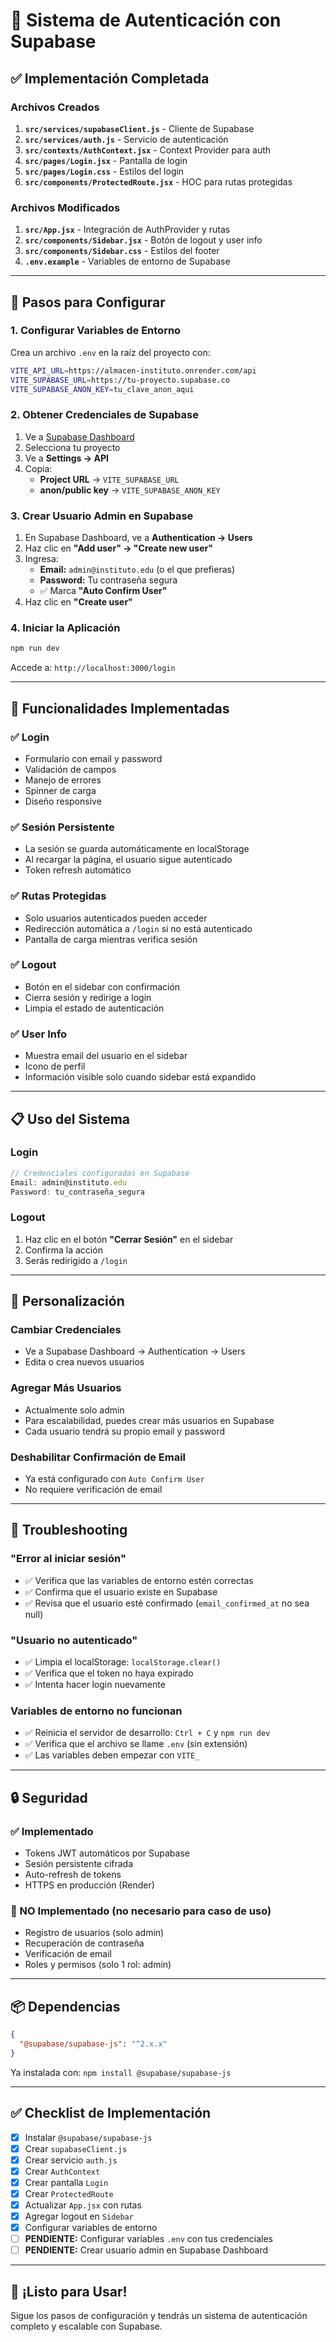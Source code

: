 # 🔐 Sistema de Autenticación con Supabase

## ✅ Implementación Completada

### Archivos Creados

1. **`src/services/supabaseClient.js`** - Cliente de Supabase
2. **`src/services/auth.js`** - Servicio de autenticación
3. **`src/contexts/AuthContext.jsx`** - Context Provider para auth
4. **`src/pages/Login.jsx`** - Pantalla de login
5. **`src/pages/Login.css`** - Estilos del login
6. **`src/components/ProtectedRoute.jsx`** - HOC para rutas protegidas

### Archivos Modificados

1. **`src/App.jsx`** - Integración de AuthProvider y rutas
2. **`src/components/Sidebar.jsx`** - Botón de logout y user info
3. **`src/components/Sidebar.css`** - Estilos del footer
4. **`.env.example`** - Variables de entorno de Supabase

---

## 🚀 Pasos para Configurar

### 1. Configurar Variables de Entorno

Crea un archivo `.env` en la raíz del proyecto con:

```bash
VITE_API_URL=https://almacen-instituto.onrender.com/api
VITE_SUPABASE_URL=https://tu-proyecto.supabase.co
VITE_SUPABASE_ANON_KEY=tu_clave_anon_aqui
```

### 2. Obtener Credenciales de Supabase

1. Ve a [Supabase Dashboard](https://supabase.com/dashboard)
2. Selecciona tu proyecto
3. Ve a **Settings → API**
4. Copia:
   - **Project URL** → `VITE_SUPABASE_URL`
   - **anon/public key** → `VITE_SUPABASE_ANON_KEY`

### 3. Crear Usuario Admin en Supabase

1. En Supabase Dashboard, ve a **Authentication → Users**
2. Haz clic en **"Add user" → "Create new user"**
3. Ingresa:
   - **Email:** `admin@instituto.edu` (o el que prefieras)
   - **Password:** Tu contraseña segura
   - ✅ Marca **"Auto Confirm User"**
4. Haz clic en **"Create user"**

### 4. Iniciar la Aplicación

```bash
npm run dev
```

Accede a: `http://localhost:3000/login`

---

## 🎯 Funcionalidades Implementadas

### ✅ Login
- Formulario con email y password
- Validación de campos
- Manejo de errores
- Spinner de carga
- Diseño responsive

### ✅ Sesión Persistente
- La sesión se guarda automáticamente en localStorage
- Al recargar la página, el usuario sigue autenticado
- Token refresh automático

### ✅ Rutas Protegidas
- Solo usuarios autenticados pueden acceder
- Redirección automática a `/login` si no está autenticado
- Pantalla de carga mientras verifica sesión

### ✅ Logout
- Botón en el sidebar con confirmación
- Cierra sesión y redirige a login
- Limpia el estado de autenticación

### ✅ User Info
- Muestra email del usuario en el sidebar
- Icono de perfil
- Información visible solo cuando sidebar está expandido

---

## 📋 Uso del Sistema

### Login
```jsx
// Credenciales configuradas en Supabase
Email: admin@instituto.edu
Password: tu_contraseña_segura
```

### Logout
1. Haz clic en el botón **"Cerrar Sesión"** en el sidebar
2. Confirma la acción
3. Serás redirigido a `/login`

---

## 🔧 Personalización

### Cambiar Credenciales
- Ve a Supabase Dashboard → Authentication → Users
- Edita o crea nuevos usuarios

### Agregar Más Usuarios
- Actualmente solo admin
- Para escalabilidad, puedes crear más usuarios en Supabase
- Cada usuario tendrá su propio email y password

### Deshabilitar Confirmación de Email
- Ya está configurado con `Auto Confirm User`
- No requiere verificación de email

---

## 🐛 Troubleshooting

### "Error al iniciar sesión"
- ✅ Verifica que las variables de entorno estén correctas
- ✅ Confirma que el usuario existe en Supabase
- ✅ Revisa que el usuario esté confirmado (`email_confirmed_at` no sea null)

### "Usuario no autenticado"
- ✅ Limpia el localStorage: `localStorage.clear()`
- ✅ Verifica que el token no haya expirado
- ✅ Intenta hacer login nuevamente

### Variables de entorno no funcionan
- ✅ Reinicia el servidor de desarrollo: `Ctrl + C` y `npm run dev`
- ✅ Verifica que el archivo se llame `.env` (sin extensión)
- ✅ Las variables deben empezar con `VITE_`

---

## 🔒 Seguridad

### ✅ Implementado
- Tokens JWT automáticos por Supabase
- Sesión persistente cifrada
- Auto-refresh de tokens
- HTTPS en producción (Render)

### 🚫 NO Implementado (no necesario para caso de uso)
- Registro de usuarios (solo admin)
- Recuperación de contraseña
- Verificación de email
- Roles y permisos (solo 1 rol: admin)

---

## 📦 Dependencias

```json
{
  "@supabase/supabase-js": "^2.x.x"
}
```

Ya instalada con: `npm install @supabase/supabase-js`

---

## ✅ Checklist de Implementación

- [x] Instalar `@supabase/supabase-js`
- [x] Crear `supabaseClient.js`
- [x] Crear servicio `auth.js`
- [x] Crear `AuthContext`
- [x] Crear pantalla `Login`
- [x] Crear `ProtectedRoute`
- [x] Actualizar `App.jsx` con rutas
- [x] Agregar logout en `Sidebar`
- [x] Configurar variables de entorno
- [ ] **PENDIENTE:** Configurar variables `.env` con tus credenciales
- [ ] **PENDIENTE:** Crear usuario admin en Supabase Dashboard

---

## 🎉 ¡Listo para Usar!

Sigue los pasos de configuración y tendrás un sistema de autenticación completo y escalable con Supabase.
